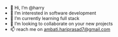 - 👋 Hi, I’m @harry
- 👀 I’m interested in software development
- 🌱 I’m currently learning full stack
- 💞️ I’m looking to collaborate on your new projects
- 📫 reach me on ambati.hariprasad7@gmail.com

<!---
harryiam/harryiam is a ✨ special ✨ repository because its `README.md` (this file) appears on your GitHub profile.
You can click the Preview link to take a look at your changes.
--->
